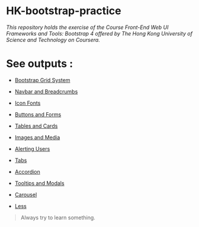 # HK-bootstrap-practice
_This repository holds the exercise of the Course Front-End Web UI Frameworks and Tools: Bootstrap 4 offered by The Hong Kong University of Science and Technology on Coursera._

# See outputs :

* [Bootstrap Grid System](https://sania-akther.github.io/HK-bootstrap-practice/practice/bootstrap%20grid%20system/)

* [Navbar and Breadcrumbs](https://sania-akther.github.io/HK-bootstrap-practice/practice/navbar%20and%20breadcrumbs/)

* [Icon Fonts](https://sania-akther.github.io/HK-bootstrap-practice/practice/Icon%20Fonts/)

* [Buttons and Forms](https://sania-akther.github.io/HK-bootstrap-practice/practice/Buttons%20and%20Forms/)

* [Tables and Cards](https://sania-akther.github.io/HK-bootstrap-practice/practice/Tables%20and%20Cards/)

* [Images and Media](https://sania-akther.github.io/HK-bootstrap-practice/practice/Images%20and%20Media/)

* [Alerting Users](https://sania-akther.github.io/HK-bootstrap-practice/practice/Alerting%20and%20Users/)

* [Tabs](https://sania-akther.github.io/HK-bootstrap-practice/practice/Tabs/)

* [Accordion](https://sania-akther.github.io/HK-bootstrap-practice/practice/Accordion/)

* [Tooltips and Modals](https://sania-akther.github.io/HK-bootstrap-practice/practice/Tooltips%20and%20Modals/)

* [Carousel](https://sania-akther.github.io/HK-bootstrap-practice/practice/Carousel/)

* [Less](https://sania-akther.github.io/HK-bootstrap-practice/practice/Less/)

>Always try to learn something.